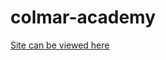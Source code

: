 # colmar-academy

[Site can be viewed here](https://rakshith-ss.github.io/colmar-academy/index.html)
